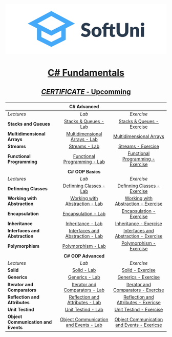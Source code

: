 <p align="center"><img src="https://github.com/blazarow09/ProgrammingBasicsWithCsharp/blob/master/img/logo.png" /></p>

# <a href="https://softuni.bg/"><p align="center">C# Fundamentals<p></a>

## <p align="center"> <a href="https://softuni.bg/" > *CERTIFICATE* - Upcomming</a> </p>

|           | C# Advanced        ||
| ------------- |:-------------:|:-----:|
| *Lectures*       |*Lab*           | *Exercise*  |
| **Stacks and Queues** | [Stacks & Queues - Lab](https://github.com/blazarow09/CSharpFundamentals/tree/master/C%23%20Advanced/StackAndQueue-Lab)|[Stacks & Queues - Exercise](https://github.com/blazarow09/CSharpFundamentals/tree/master/C%23%20Advanced/StackAndQueue-Exercise)  |
| **Multidimensional Arrays** | [Multidimensional Arrays - Lab](https://github.com/blazarow09/CSharpFundamentals/tree/master/C%23%20Advanced/Multidimensional%20Arrays%20-%20Lab) | [Multidimensional Arrays]() |
| **Streams** | [Streams - Lab ]() | [Streams - Exercise]()|
| **Functional Programming** | [Functional Programming - Lab]() | [Functional Programming - Exercise]() |
|           | **C# OOP Basics**       ||
| *Lectures*       | *Lab*          | *Exercise*  |
|**Definning Classes**|[Definning Classes - Lab](https://github.com/blazarow09/CSharpFundamentals/tree/master/C%23%20OOP%20Basics/DefiningClassesLab) | [Definning Classes - Exercise]()|
|**Working with Abstraction**| [Working with Abstraction - Lab]() |[Working with Abstraction - Exercise]()|
|**Encapsulation**| [Encapsulation - Lab]() |[Encapsulation - Exercise]()|
|**Inheritance**| [Inheritance - Lab]() |[Inheritance - Exercise]()|
|**Interfaces and Abstraction**| [Interfaces and Abstraction - Lab]() |[Interfaces and Abstraction - Exercise]()|
|**Polymorphism**| [Polymorphism - Lab]() |[Polymorphism - Exercise]()|
|           | **C# OOP Advanced**       ||
| *Lectures*       | *Lab*           | *Exercise*  |
|**Solid**| [Solid - Lab]() | [Solid - Exercise]()| 
|**Generics** |[Generics - Lab]() |[Generics - Exercise]() |
|**Iterator and Comparators** |[Iterator and Comparators - Lab]() |[Iterator and Comparators - Exercise]() |
|**Reflection and Attributes** |[Reflection and Attributes - Lab]() |[Reflection and Attributes - Exericse]() |
|**Unit Testind** |[Unit Testind - Lab]() |[Unit Testind - Exercise]() |
|**Object Communication and Events** |[Object Communication and Events - Lab]() |[Object Communication and Events - Exericse]() |
